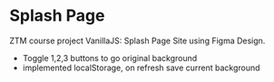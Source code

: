 # Splash Page

ZTM course project VanillaJS: Splash Page Site using Figma Design.

- Toggle 1,2,3 buttons to go original background
- implemented localStorage, on refresh save current background
